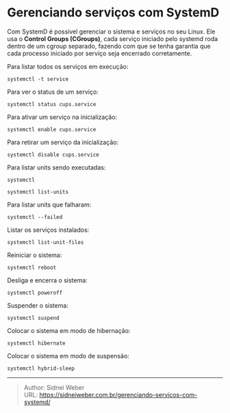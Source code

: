 # Gerenciando serviços com SystemD

Com SystemD é possível gerenciar o sistema e serviços no seu Linux. Ele usa o **Control Groups (CGroups)**, cada serviço iniciado pelo systemd roda dentro de um cgroup separado, fazendo com que se tenha garantia que cada processo iniciado por serviço seja encerrado corretamente.

Para listar todos os serviços em execução:

```shell
systemctl -t service
```

Para ver o status de um serviço:

```shell
systemctl status cups.service
```

Para ativar um serviço na inicialização:

```shell
systemctl enable cups.service
```

Para retirar um serviço da inicialização:

```shell
systemctl disable cups.service
```

Para listar units sendo executadas:

```shell
systemctl

systemctl list-units
```

Para listar units que falharam:

```shell
systemctl --failed
```

Listar os serviços instalados:

```shell
systemctl list-unit-files
```

Reiniciar o sistema:

```shell
systemctl reboot
```

Desliga e encerra o sistema:

```shell
systemctl poweroff
```

Suspender o sistema:

```shell
systemctl suspend
```

Colocar o sistema em modo de hibernação:

```shell
systemctl hibernate
```

Colocar o sistema em modo de suspensão:

```shell
systemctl hybrid-sleep
```


---

> Author: Sidnei Weber  
> URL: https://sidneiweber.com.br/gerenciando-servicos-com-systemd/  

